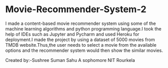 # Movie-Recommender-System-2
 
I made a content-based movie recommender system using some of the machine learning algorithms and python programming language.I took the help of IDEs such as Jupyter and Pycharm and used Heroku for deployment.I made the project by using a dataset of 5000 movies from TMDB website.Thus,the user needs to select a movie from the available options and the recommender system would then show the similar movies.


Created by:-Sushree Suman Sahu
            A sophomore
            NIT Rourkela 
